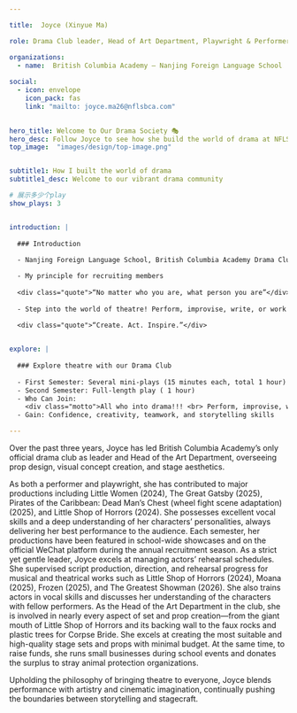 ```yaml
---

title:  Joyce (Xinyue Ma)

role: Drama Club leader, Head of Art Department, Playwright & Performer 

organizations:
  - name:  British Columbia Academy — Nanjing Foreign Language School
  
social:
  - icon: envelope
    icon_pack: fas
    link: "mailto: joyce.ma26@nflsbca.com"
  

hero_title: Welcome to Our Drama Society 🎭
hero_desc: Follow Joyce to see how she build the world of drama at NFLS BCA.
top_image:  "images/design/top-image.png"


subtitle1: How I built the world of drama
subtitle1_desc: Welcome to our vibrant drama community

# 展示多少个play
show_plays: 3


introduction: |
  
  ### Introduction
  
  - Nanjing Foreign Language School, British Columbia Academy Drama Club 

  - My principle for recruiting members 
  
  <div class="quote">“No matter who you are, what person you are”</div>
  
  - Step into the world of theatre! Perform, improvise, write, or work behind the scenes. All skill levels welcome. 
  
  <div class="quote">“Create. Act. Inspire.”</div>


explore: |
  
  ### Explore theatre with our Drama Club
  
  - First Semester: Several mini-plays (15 minutes each, total 1 hour)
  - Second Semester: Full-length play ( 1 hour)
  - Who Can Join: 
    <div class="motto">All who into drama!!! <br> Perform, improvise, write, or work behind the scenes  <br> There’s a role for everyone.</div> 
  - Gain: Confidence, creativity, teamwork, and storytelling skills

---
```


Over the past three years, Joyce has led British Columbia Academy’s only official drama club as leader and Head of the Art Department, overseeing prop design, visual concept creation, and stage aesthetics. 

As both a performer and playwright, she has contributed to major productions including Little Women (2024), The Great Gatsby (2025), Pirates of the Caribbean: Dead Man’s Chest (wheel fight scene adaptation) (2025), and Little Shop of Horrors (2024). She possesses excellent vocal skills and a deep understanding of her characters’ personalities, always delivering her best performance to the audience. Each semester, her productions have been featured in school-wide showcases and on the official WeChat platform during the annual recruitment season.
As a strict yet gentle leader, Joyce excels at managing actors’ rehearsal schedules. She supervised script production, direction, and rehearsal progress for musical and theatrical works such as Little Shop of Horrors (2024), Moana (2025), Frozen (2025), and The Greatest Showman (2026). She also trains actors in vocal skills and discusses her understanding of the characters with fellow performers.
As the Head of the Art Department in the club, she is involved in nearly every aspect of set and prop creation—from the giant mouth of Little Shop of Horrors and its backing wall to the faux rocks and plastic trees for Corpse Bride. She excels at creating the most suitable and high-quality stage sets and props with minimal budget. At the same time, to raise funds, she runs small businesses during school events and donates the surplus to stray animal protection organizations.

Upholding the philosophy of bringing theatre to everyone, Joyce blends performance with artistry and cinematic imagination, continually pushing the boundaries between storytelling and stagecraft.
